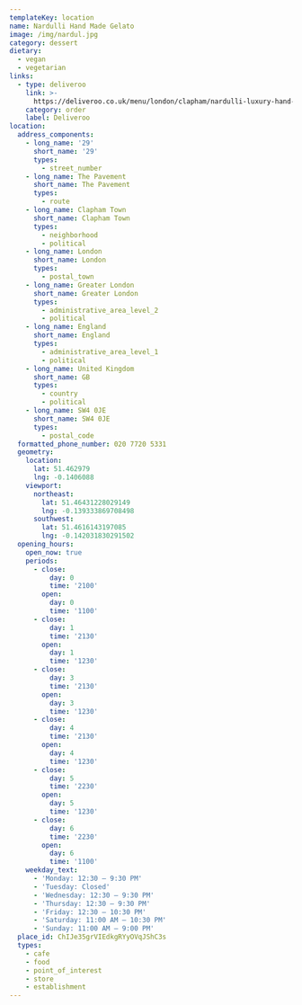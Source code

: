 ```yaml
---
templateKey: location
name: Nardulli Hand Made Gelato
image: /img/nardul.jpg
category: dessert
dietary:
  - vegan
  - vegetarian
links:
  - type: deliveroo
    link: >-
      https://deliveroo.co.uk/menu/london/clapham/nardulli-luxury-hand-made-gelato
    category: order
    label: Deliveroo
location:
  address_components:
    - long_name: '29'
      short_name: '29'
      types:
        - street_number
    - long_name: The Pavement
      short_name: The Pavement
      types:
        - route
    - long_name: Clapham Town
      short_name: Clapham Town
      types:
        - neighborhood
        - political
    - long_name: London
      short_name: London
      types:
        - postal_town
    - long_name: Greater London
      short_name: Greater London
      types:
        - administrative_area_level_2
        - political
    - long_name: England
      short_name: England
      types:
        - administrative_area_level_1
        - political
    - long_name: United Kingdom
      short_name: GB
      types:
        - country
        - political
    - long_name: SW4 0JE
      short_name: SW4 0JE
      types:
        - postal_code
  formatted_phone_number: 020 7720 5331
  geometry:
    location:
      lat: 51.462979
      lng: -0.1406088
    viewport:
      northeast:
        lat: 51.46431228029149
        lng: -0.139333869708498
      southwest:
        lat: 51.4616143197085
        lng: -0.142031830291502
  opening_hours:
    open_now: true
    periods:
      - close:
          day: 0
          time: '2100'
        open:
          day: 0
          time: '1100'
      - close:
          day: 1
          time: '2130'
        open:
          day: 1
          time: '1230'
      - close:
          day: 3
          time: '2130'
        open:
          day: 3
          time: '1230'
      - close:
          day: 4
          time: '2130'
        open:
          day: 4
          time: '1230'
      - close:
          day: 5
          time: '2230'
        open:
          day: 5
          time: '1230'
      - close:
          day: 6
          time: '2230'
        open:
          day: 6
          time: '1100'
    weekday_text:
      - 'Monday: 12:30 – 9:30 PM'
      - 'Tuesday: Closed'
      - 'Wednesday: 12:30 – 9:30 PM'
      - 'Thursday: 12:30 – 9:30 PM'
      - 'Friday: 12:30 – 10:30 PM'
      - 'Saturday: 11:00 AM – 10:30 PM'
      - 'Sunday: 11:00 AM – 9:00 PM'
  place_id: ChIJe35grVIEdkgRYyOVqJShC3s
  types:
    - cafe
    - food
    - point_of_interest
    - store
    - establishment
---
```

